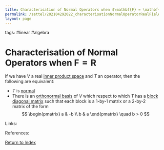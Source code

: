```yaml
---
title: Characterisation of Normal Operators when $\mathbf{F} = \mathbf{R}$
permalink: /zettel/202104292022_characterisationNormalOperatorRealField
layout: page
---
```

tags: #linear #algebra

# Characterisation of Normal Operators when $\mathbf{F} = \mathbf{R}$

If we have $V$ a real [inner product space](202102141708_innerProductSpace) and $T$ an operator, then the following 
are equivalent:
- $T$ is [normal](202102162200_normalOperatorDefinition)
- There is an [orthonormal basis](202102142105_orthonormalBasisDefinition) of $V$ which respect to which $T$ has 
  a [block diagonal matrix](202104241535_blockDiagonalMatrixDefinition) such that each block is a 1-by-1 matrix or a 
  2-by-2 matrix of the form
$$
\begin{pmatrix}
a & -b \\
b & a
\end{pmatrix}
\quad b > 0
$$

Links: 

References: 

[Return to Index](index)